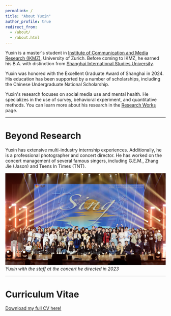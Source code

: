 ```yaml
---
permalink: /
title: "About Yuxin"
author_profile: true
redirect_from: 
  - /about/
  - /about.html
---
```


Yuxin is a master's student in [Institute of Communication and Media Research (IKMZ)](https://www.ikmz.uzh.ch/en.html), University of Zurich. Before coming to IKMZ, he earned his B.A. with distinction from [Shanghai International Studies University](https://en.shisu.edu.cn/). 

Yuxin was honored with the Excellent Graduate Award of Shanghai in 2024. His education has been supported by a number of scholarships, including the Chinese Undergraduate National Scholarship.

Yuxin's research focuses on social media use and mental health. He specializes in the use of survey, behavioral experiment, and quantitative methods. You can learn more about his research in the [Research Works](https://yuxin2003.github.io/research/) page.

---


Beyond Research
======
Yuxin has extensive multi-industry internship experiences. Additionally, he is a professional photographer and concert director. He has worked on the concert management of several famous singers, including G.E.M., Zhang Jie (Jason) and Teens In Times (TNT).

![](images/concert.JPG)
*Yuxin with the staff at the concert he directed in 2023*  

---

Curriculum Vitae
===

[Download my full CV here!](files/YuxinChen_CV_Feb25.pdf)
